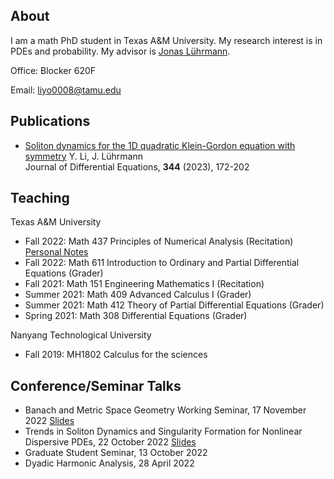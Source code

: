 ## About

I am a math PhD student in Texas A&M University. My research interest is in PDEs and probability. My advisor is [Jonas Lührmann](https://www.math.tamu.edu/~luhrmann/).

Office: Blocker 620F

Email: liyo0008@tamu.edu

## Publications
- [Soliton dynamics for the 1D quadratic Klein-Gordon equation with symmetry](https://arxiv.org/abs/2203.11371)
Y. Li, J. Lührmann\
Journal of Differential Equations, **344** (2023), 172-202

## Teaching
Texas A&M University
- Fall 2022: Math 437 Principles of Numerical Analysis (Recitation) [Personal Notes](https://1drv.ms/b/s!AiuLen8IsPxCw34svD7rUHM7noNt?e=HSJhp0)
- Fall 2022: Math 611 Introduction to Ordinary and Partial Differential Equations (Grader)
- Fall 2021: Math 151 Engineering Mathematics I (Recitation)
- Summer 2021: Math 409 Advanced Calculus I (Grader)
- Summer 2021: Math 412 Theory of Partial Differential Equations (Grader)
- Spring 2021: Math 308 Differential Equations (Grader)

Nanyang Technological University 
- Fall 2019: MH1802 Calculus for the sciences

## Conference/Seminar Talks
- Banach and Metric Space Geometry Working Seminar, 17 November 2022 [Slides](https://1drv.ms/b/s!AiuLen8IsPxCgZBdHDqhSxGMkUhWgg?e=qDXQc3)
- Trends in Soliton Dynamics and Singularity Formation for Nonlinear Dispersive PDEs, 22 October 2022 [Slides](https://1drv.ms/b/s!AiuLen8IsPxCgY4mro-xUSo5BoGEYw?e=1e5quj)
- Graduate Student Seminar, 13 October 2022
- Dyadic Harmonic Analysis, 28 April 2022

